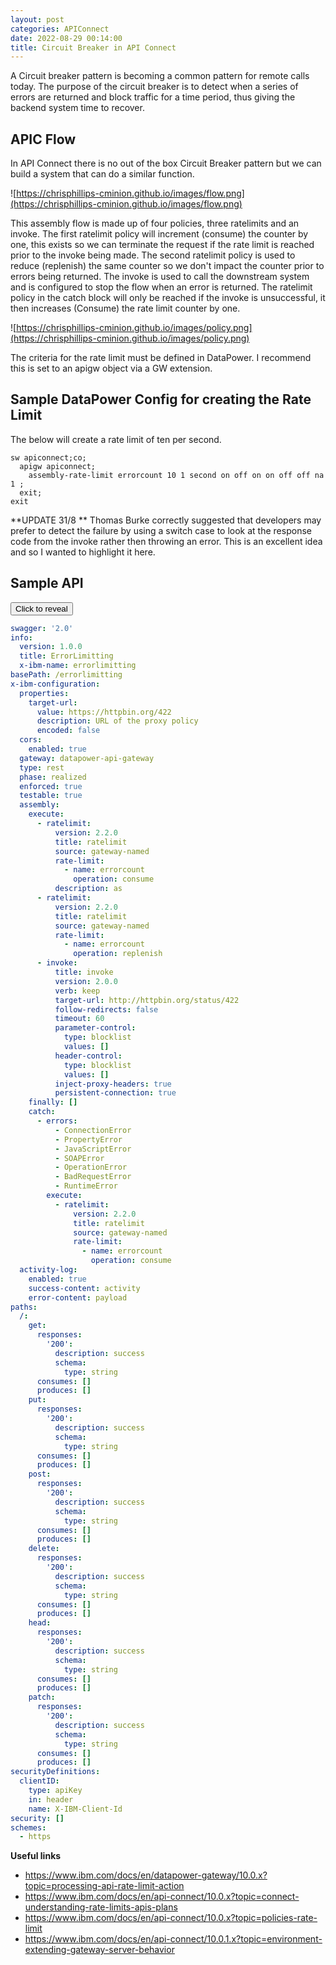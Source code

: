 ```yaml
---
layout: post
categories: APIConnect
date: 2022-08-29 00:14:00
title: Circuit Breaker in API Connect
---
```


A Circuit breaker pattern is becoming a common pattern for remote calls today. The purpose of the circuit breaker is to detect when a series of errors are returned and block traffic for a time period, thus giving the backend system time to recover.


<!--more-->

## APIC Flow

In API Connect there is no out of the box Circuit Breaker pattern but we can build a system that can do a similar function.

![https://chrisphillips-cminion.github.io/images/flow.png](https://chrisphillips-cminion.github.io/images/flow.png)

This assembly flow is made up of four policies, three ratelimits and an invoke.  The first ratelimit policy will increment (consume) the counter by one, this exists so we can terminate the request if the rate limit is reached prior to the invoke being made. The second ratelimit policy is used to reduce (replenish) the same counter so we don't impact the counter prior to errors being returned. The invoke is used to call  the downstream system and is configured to stop the flow when an error is returned.  The ratelimit policy in the catch block  will only be reached if the invoke is unsuccessful, it then increases (Consume) the rate limit counter by one.

![https://chrisphillips-cminion.github.io/images/policy.png](https://chrisphillips-cminion.github.io/images/policy.png)


The criteria for the rate limit must be defined in DataPower. I recommend this is set to an apigw object via a GW extension.

## Sample DataPower Config for creating the Rate Limit

The below will create a rate limit of ten per second.

```
sw apiconnect;co;
  apigw apiconnect;
    assembly-rate-limit errorcount 10 1 second on off on on off off na 1 ;
  exit;
exit
```
**UPDATE 31/8 **
Thomas Burke correctly suggested that developers may prefer to detect the failure by using a switch case to look at the response code from the invoke rather then throwing an error. This is an excellent idea and so I wanted to highlight it here.


## Sample API
<button class="collapsible" id="html1">Click to reveal </button>

<div class="content" id="html1data" markdown="1">

```yaml
swagger: '2.0'
info:
  version: 1.0.0
  title: ErrorLimitting
  x-ibm-name: errorlimitting
basePath: /errorlimitting
x-ibm-configuration:
  properties:
    target-url:
      value: https://httpbin.org/422
      description: URL of the proxy policy
      encoded: false
  cors:
    enabled: true
  gateway: datapower-api-gateway
  type: rest
  phase: realized
  enforced: true
  testable: true
  assembly:
    execute:
      - ratelimit:
          version: 2.2.0
          title: ratelimit
          source: gateway-named
          rate-limit:
            - name: errorcount
              operation: consume
          description: as
      - ratelimit:
          version: 2.2.0
          title: ratelimit
          source: gateway-named
          rate-limit:
            - name: errorcount
              operation: replenish
      - invoke:
          title: invoke
          version: 2.0.0
          verb: keep
          target-url: http://httpbin.org/status/422
          follow-redirects: false
          timeout: 60
          parameter-control:
            type: blocklist
            values: []
          header-control:
            type: blocklist
            values: []
          inject-proxy-headers: true
          persistent-connection: true
    finally: []
    catch:
      - errors:
          - ConnectionError
          - PropertyError
          - JavaScriptError
          - SOAPError
          - OperationError
          - BadRequestError
          - RuntimeError
        execute:
          - ratelimit:
              version: 2.2.0
              title: ratelimit
              source: gateway-named
              rate-limit:
                - name: errorcount
                  operation: consume
  activity-log:
    enabled: true
    success-content: activity
    error-content: payload
paths:
  /:
    get:
      responses:
        '200':
          description: success
          schema:
            type: string
      consumes: []
      produces: []
    put:
      responses:
        '200':
          description: success
          schema:
            type: string
      consumes: []
      produces: []
    post:
      responses:
        '200':
          description: success
          schema:
            type: string
      consumes: []
      produces: []
    delete:
      responses:
        '200':
          description: success
          schema:
            type: string
      consumes: []
      produces: []
    head:
      responses:
        '200':
          description: success
          schema:
            type: string
      consumes: []
      produces: []
    patch:
      responses:
        '200':
          description: success
          schema:
            type: string
      consumes: []
      produces: []
securityDefinitions:
  clientID:
    type: apiKey
    in: header
    name: X-IBM-Client-Id
security: []
schemes:
  - https

```

</div>


**Useful links**
* https://www.ibm.com/docs/en/datapower-gateway/10.0.x?topic=processing-api-rate-limit-action
* https://www.ibm.com/docs/en/api-connect/10.0.x?topic=connect-understanding-rate-limits-apis-plans
* https://www.ibm.com/docs/en/api-connect/10.0.x?topic=policies-rate-limit
* https://www.ibm.com/docs/en/api-connect/10.0.1.x?topic=environment-extending-gateway-server-behavior
